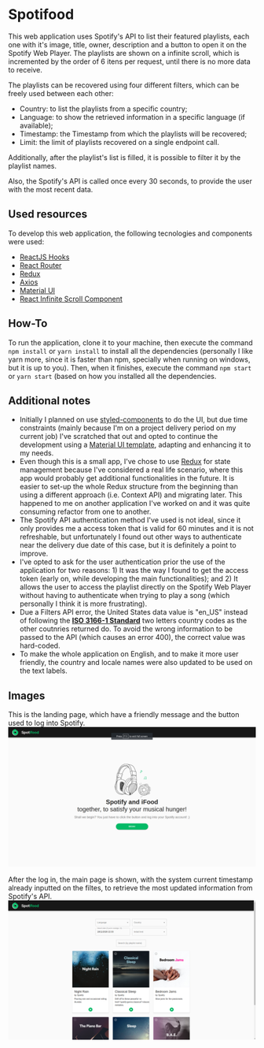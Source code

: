 # Spotifood

This web application uses Spotify's API to list their featured playlists, each one with it's image, title, owner, description and a button to open it on the Spotify Web Player. The playlists are shown on a infinite scroll, which is incremented by the order of 6 itens per request, until there is no more data to receive.

The playlists can be recovered using four different filters, which can be freely used between each other:
- Country: to list the playlists from a specific country;
- Language: to show the retrieved information in a specific language (if available);
- Timestamp: the Timestamp from which the playlists will be recovered;
- Limit: the limit of playlists recovered on a single endpoint call.

Additionally, after the playlist's list is filled, it is possible to filter it by the playlist names.

Also, the Spotify's API is called once every 30 seconds, to provide the user with the most recent data.

## Used resources
To develop this web application, the following tecnologies and components were used:

- [ReactJS Hooks](https://reactjs.org/)
- [React Router](https://reactrouter.com/)
- [Redux](https://redux.js.org/)
- [Axios](https://www.npmjs.com/package/axios)
- [Material UI](https://material-ui.com/)
- [React Infinite Scroll Component](https://www.npmjs.com/package/react-infinite-scroll-component)

## How-To
To run the application, clone it to your machine, then execute the command `npm install` or `yarn install` to install all the dependencies (personally I like yarn more, since it is faster than npm, specially when running on windows, but it is up to you).
Then, when it finishes, execute the command `npm start` or `yarn start` (based on how you installed all the dependencies.

## Additional notes
- Initially I planned on use [styled-components](https://styled-components.com/) to do the UI, but due time constraints (mainly because I'm on a project delivery period on my current job) I've scratched that out and opted to continue the development using a [Material UI template](https://v3.material-ui.com/getting-started/page-layout-examples/album/), adapting and enhancing it to my needs.
- Even though this is a small app, I've chose to use [Redux](https://redux.js.org/) for state management because I've considered a real life scenario, where this app would probably get additional functionalities in the future. It is easier to set-up the whole Redux structure from the beginning than using a different approach (i.e. Context API) and migrating later. This happened to me on another application I've worked on and it was quite consuming refactor from one to another.
- The Spotify API authentication method I've used is not ideal, since it only provides me a access token that is valid for 60 minutes and it is not refreshable, but unfortunately I found out other ways to authenticate near the delivery due date of this case, but it is definitely a point to improve.
- I've opted to ask for the user authentication prior the use of the application for two reasons: 1) It was the way I found to get the access token (early on, while developing the main functionalities); and 2) It allows the user to access the playlist directly on the Spotify Web Player without having to authenticate when trying to play a song (which personally I think it is more frustrating).
- Due a Filters API error, the United States data value is "en_US" instead of following the **[ISO 3166-1 Standard](https://en.wikipedia.org/wiki/ISO_3166-1 "ISO 3166-1")** two letters country codes as the other coutnries returned do. To avoid the wrong information to be passed to the API (which causes an error 400), the correct value was hard-coded.
- To make the whole application on English, and to make it more user friendly, the country and locale names were also updated to be used on the text labels.

## Images
This is the landing page, which have a friendly message and the button used to log into Spotify.
![](picture1.png)

After the log in, the main page is shown, with the system current timestamp already inputted on the filtes, to retrieve the most updated information from Spotify's API.
![](picture2.png)